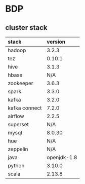 # BDP

## cluster stack

| stack             | version     |
|:------------------|:------------|
| hadoop            | 3.2.3       |
| tez               | 0.10.1      |
| hive              | 3.1.3       |
| hbase             | N/A         |
| zookeeper         | 3.6.3       |
| spark             | 3.3.0       |
| kafka             | 3.2.0       |
| kafka connect     | 7.2.0       |
| airflow           | 2.2.5       |
| superset          | N/A         |
| mysql             | 8.0.30      |
| hue               | N/A         |
| zeppelin          | N/A         |
| java              | openjdk-1.8 |
| python            | 3.10.0      |
| scala             | 2.13.8      |
